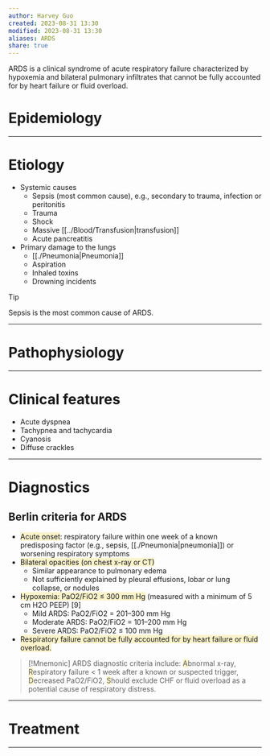 ```yaml
---
author: Harvey Guo
created: 2023-08-31 13:30
modified: 2023-08-31 13:30
aliases: ARDS
share: true
---
```


ARDS is a clinical syndrome of acute respiratory failure characterized by hypoxemia and bilateral pulmonary infiltrates that cannot be fully accounted for by heart failure or fluid overload.
# Epidemiology


---
# Etiology
- Systemic causes
	- Sepsis (most common cause), e.g., secondary to trauma, infection or peritonitis
	- Trauma
	- Shock
	- Massive [[../Blood/Transfusion|transfusion]] 
	- Acute pancreatitis
- Primary damage to the lungs
	- [[./Pneumonia|Pneumonia]]
	- Aspiration
	- Inhaled toxins
	- Drowning incidents

>[!tip] 
>Sepsis is the most common cause of ARDS.

---
# Pathophysiology


---
# Clinical features
- Acute dyspnea
- Tachypnea and tachycardia
- Cyanosis
- Diffuse crackles

---
# Diagnostics
## Berlin criteria for ARDS
- <span style="background:rgba(240, 200, 0, 0.2)">Acute onset</span>: respiratory failure within one week of a known predisposing factor (e.g., sepsis, [[./Pneumonia|pneumonia]]) or worsening respiratory symptoms
- <span style="background:rgba(240, 200, 0, 0.2)">Bilateral opacities (on chest x-ray or CT)</span>
	- Similar appearance to pulmonary edema
	- Not sufficiently explained by pleural effusions, lobar or lung collapse, or nodules
- <span style="background:rgba(240, 200, 0, 0.2)">Hypoxemia: PaO2/FiO2 ≤ 300 mm Hg</span> (measured with a minimum of 5 cm H2O PEEP) [9]
	- Mild ARDS: PaO2/FiO2 = 201–300 mm Hg
	- Moderate ARDS: PaO2/FiO2 = 101–200 mm Hg
	- Severe ARDS: PaO2/FiO2 ≤ 100 mm Hg
- <span style="background:rgba(240, 200, 0, 0.2)">Respiratory failure cannot be fully accounted for by heart failure or fluid overload.</span>

>[!Mnemonic] 
>ARDS diagnostic criteria include: <span style="background:rgba(240, 200, 0, 0.2)">A</span>bnormal x-ray, <span style="background:rgba(240, 200, 0, 0.2)">R</span>espiratory failure < 1 week after a known or suspected trigger, <span style="background:rgba(240, 200, 0, 0.2)">D</span>ecreased PaO2/FiO2, <span style="background:rgba(240, 200, 0, 0.2)">S</span>hould exclude CHF or fluid overload as a potential cause of respiratory distress.

---
# Treatment


---
